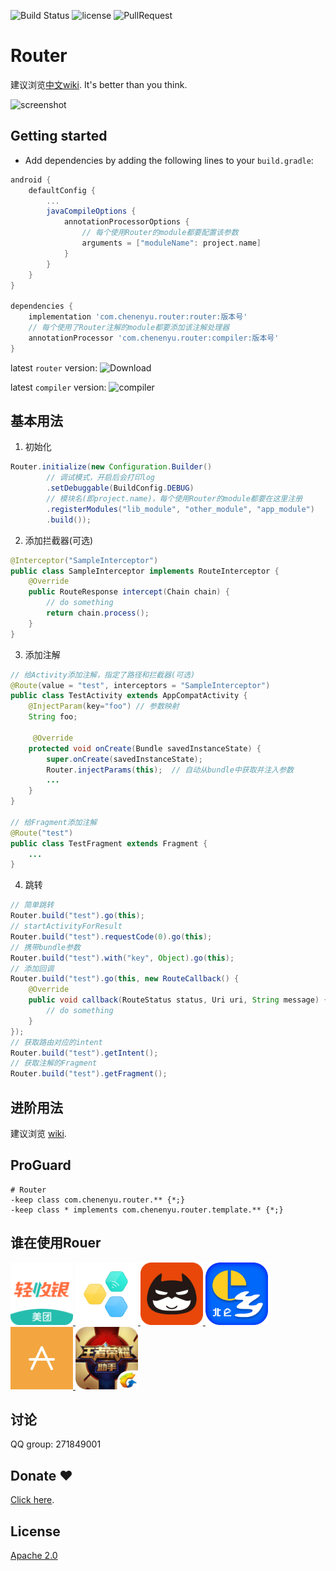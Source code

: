 ![Build Status](https://travis-ci.org/chenenyu/Router.svg?branch=master) ![license](https://img.shields.io/badge/license-Apache%202-yellow.svg) ![PullRequest](https://img.shields.io/badge/PRs-welcome-brightgreen.svg) 

# Router

建议浏览[中文wiki](https://github.com/chenenyu/Router/wiki). It's better than you think.

![screenshot](static/screenshot.gif)

## Getting started

*  Add dependencies by adding the following lines to your `build.gradle`:  

```Groovy
android {
    defaultConfig {
        ...
        javaCompileOptions {
            annotationProcessorOptions {
                // 每个使用Router的module都要配置该参数
                arguments = ["moduleName": project.name]
            }
        }
    }
}

dependencies {
    implementation 'com.chenenyu.router:router:版本号'
    // 每个使用了Router注解的module都要添加该注解处理器
    annotationProcessor 'com.chenenyu.router:compiler:版本号'
}
```

latest `router` version: ![Download](https://api.bintray.com/packages/chenenyu/maven/router/images/download.svg)

latest `compiler` version: ![compiler](https://api.bintray.com/packages/chenenyu/maven/router-compiler/images/download.svg)  

## 基本用法

1. 初始化

```java
Router.initialize(new Configuration.Builder()
        // 调试模式，开启后会打印log
        .setDebuggable(BuildConfig.DEBUG)
        // 模块名(即project.name)，每个使用Router的module都要在这里注册
        .registerModules("lib_module", "other_module", "app_module")
        .build());
```


2. 添加拦截器(可选)

```java
@Interceptor("SampleInterceptor")
public class SampleInterceptor implements RouteInterceptor {
    @Override
    public RouteResponse intercept(Chain chain) {
        // do something
        return chain.process();
    }
}
```

3. 添加注解

```java
// 给Activity添加注解，指定了路径和拦截器(可选)
@Route(value = "test", interceptors = "SampleInterceptor")
public class TestActivity extends AppCompatActivity {
    @InjectParam(key="foo") // 参数映射
    String foo;
  
     @Override
    protected void onCreate(Bundle savedInstanceState) {
        super.onCreate(savedInstanceState);
        Router.injectParams(this);  // 自动从bundle中获取并注入参数
        ...
    }
}

// 给Fragment添加注解
@Route("test")
public class TestFragment extends Fragment {
    ...
}
```

4. 跳转

```java
// 简单跳转
Router.build("test").go(this);
// startActivityForResult
Router.build("test").requestCode(0).go(this);
// 携带bundle参数
Router.build("test").with("key", Object).go(this);
// 添加回调
Router.build("test").go(this, new RouteCallback() {
    @Override
    public void callback(RouteStatus status, Uri uri, String message) {
        // do something
    }
});
// 获取路由对应的intent
Router.build("test").getIntent();
// 获取注解的Fragment
Router.build("test").getFragment();
```

## 进阶用法

建议浏览 [wiki](https://github.com/chenenyu/Router/wiki).

## ProGuard

```
# Router
-keep class com.chenenyu.router.** {*;}
-keep class * implements com.chenenyu.router.template.** {*;}
```

## 谁在使用Rouer

<div>
  <a href="http://sj.qq.com/myapp/detail.htm?apkName=com.sankuai.erp.mcashier">
  	<img src="static/美团轻收银.png" width="100"/>
  </a>
  <a href="#">
  	<img src="static/恒大智能家居.png" width="100"/>
  </a>
  <a href="https://fir.im/shouba">
  	<img src="static/批车吧.png" width="100"/>
  </a>
  <a href="https://fir.im/ebeilun">
  	<img src="static/e乡北仑.png" width="100"/>
  </a>
  <a href="https://fir.im/duihuan">
  	<img src="static/硬币自循环.png" width="100"/>
  </a>
  <a href="http://sj.qq.com/myapp/detail.htm?apkName=com.tencent.gamehelper.smoba">
  	<img src="static/王者荣耀助手.png" width="100"/>
  </a>
</div>

## 讨论

QQ group: 271849001

## Donate ❤️

[Click here](https://github.com/chenenyu/Router/wiki/Donate).

## License

[Apache 2.0](https://github.com/chenenyu/Router/blob/master/LICENSE)